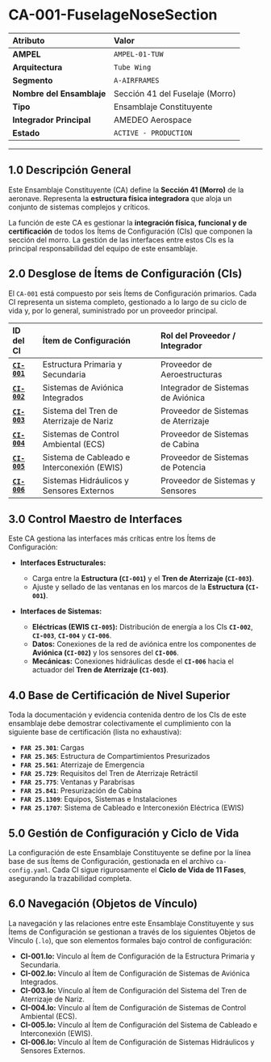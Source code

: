# CA-001-FuselageNoseSection

| Atributo | Valor |
| :--- | :--- |
| **AMPEL** | `AMPEL-01-TUW` |
| **Arquitectura** | `Tube Wing` |
| **Segmento** | `A-AIRFRAMES` |
| **Nombre del Ensamblaje** | Sección 41 del Fuselaje (Morro) |
| **Tipo** | Ensamblaje Constituyente |
| **Integrador Principal** | AMEDEO Aerospace |
| **Estado** | `ACTIVE - PRODUCTION` |

---

## 1.0 Descripción General

Este Ensamblaje Constituyente (CA) define la **Sección 41 (Morro)** de la aeronave. Representa la **estructura física integradora** que aloja un conjunto de sistemas complejos y críticos.

La función de este CA es gestionar la **integración física, funcional y de certificación** de todos los Ítems de Configuración (CIs) que componen la sección del morro. La gestión de las interfaces entre estos CIs es la principal responsabilidad del equipo de este ensamblaje.

## 2.0 Desglose de Ítems de Configuración (CIs)

El `CA-001` está compuesto por seis Ítems de Configuración primarios. Cada CI representa un sistema completo, gestionado a lo largo de su ciclo de vida y, por lo general, suministrado por un proveedor principal.

| ID del CI | Ítem de Configuración | Rol del Proveedor / Integrador |
| :--- | :--- | :--- |
| **[`CI-001`](./CI-001-001-FuselageNoseSection/)** | Estructura Primaria y Secundaria | Proveedor de Aeroestructuras |
| **[`CI-002`](./CI-002-001-FuselageNoseSection/)** | Sistemas de Aviónica Integrados | Integrador de Sistemas de Aviónica |
| **[`CI-003`](./CI-003-001-FuselageNoseSection/)** | Sistema del Tren de Aterrizaje de Nariz | Proveedor de Sistemas de Aterrizaje |
| **[`CI-004`](./CI-004-001-FuselageNoseSection/)** | Sistemas de Control Ambiental (ECS) | Proveedor de Sistemas de Cabina |
| **[`CI-005`](./CI-005-001-FuselageNoseSection/)** | Sistema de Cableado e Interconexión (EWIS)| Proveedor de Sistemas de Potencia |
| **[`CI-006`](./CI-006-001-FuselageNoseSection/)** | Sistemas Hidráulicos y Sensores Externos| Proveedor de Sistemas y Sensores |

## 3.0 Control Maestro de Interfaces

Este CA gestiona las interfaces más críticas entre los Ítems de Configuración:

*   **Interfaces Estructurales:**
    *   Carga entre la **Estructura (`CI-001`)** y el **Tren de Aterrizaje (`CI-003`)**.
    *   Ajuste y sellado de las ventanas en los marcos de la **Estructura (`CI-001`)**.

*   **Interfaces de Sistemas:**
    *   **Eléctricas (EWIS `CI-005`):** Distribución de energía a los CIs **`CI-002`**, **`CI-003`**, **`CI-004`** y **`CI-006`**.
    *   **Datos:** Conexiones de la red de aviónica entre los componentes de **Aviónica (`CI-002`)** y los sensores del **`CI-006`**.
    *   **Mecánicas:** Conexiones hidráulicas desde el **`CI-006`** hacia el actuador del **Tren de Aterrizaje (`CI-003`)**.

## 4.0 Base de Certificación de Nivel Superior

Toda la documentación y evidencia contenida dentro de los CIs de este ensamblaje debe demostrar colectivamente el cumplimiento con la siguiente base de certificación (lista no exhaustiva):

*   **`FAR 25.301`**: Cargas
*   **`FAR 25.365`**: Estructura de Compartimientos Presurizados
*   **`FAR 25.561`**: Aterrizaje de Emergencia
*   **`FAR 25.729`**: Requisitos del Tren de Aterrizaje Retráctil
*   **`FAR 25.775`**: Ventanas y Parabrisas
*   **`FAR 25.841`**: Presurización de Cabina
*   **`FAR 25.1309`**: Equipos, Sistemas e Instalaciones
*   **`FAR 25.1707`**: Sistema de Cableado e Interconexión Eléctrica (EWIS)

## 5.0 Gestión de Configuración y Ciclo de Vida

La configuración de este Ensamblaje Constituyente se define por la línea base de sus Ítems de Configuración, gestionada en el archivo `ca-config.yaml`. Cada CI sigue rigurosamente el **Ciclo de Vida de 11 Fases**, asegurando la trazabilidad completa.

## 6.0 Navegación (Objetos de Vínculo)

La navegación y las relaciones entre este Ensamblaje Constituyente y sus Ítems de Configuración se gestionan a través de los siguientes Objetos de Vínculo (`.lo`), que son elementos formales bajo control de configuración:

*   **CI-001.lo:** Vínculo al Ítem de Configuración de la Estructura Primaria y Secundaria.
*   **CI-002.lo:** Vínculo al Ítem de Configuración de Sistemas de Aviónica Integrados.
*   **CI-003.lo:** Vínculo al Ítem de Configuración del Sistema del Tren de Aterrizaje de Nariz.
*   **CI-004.lo:** Vínculo al Ítem de Configuración de Sistemas de Control Ambiental (ECS).
*   **CI-005.lo:** Vínculo al Ítem de Configuración del Sistema de Cableado e Interconexión (EWIS).
*   **CI-006.lo:** Vínculo al Ítem de Configuración de Sistemas Hidráulicos y Sensores Externos.
